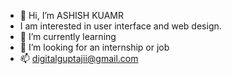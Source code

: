 - 👋 Hi, I’m ASHISH KUAMR
- I am interested in user interface and web design.
- 🌱 I’m currently learning 
- 💞️ I’m looking for an internship or job
- 📫 digitalguptajii@gmail.com

<!---
DIGITALGUPTAJII/DIGITALGUPTAJII is a ✨ special ✨ repository because its `README.md` (this file) appears on your GitHub profile.
You can click the Preview link to take a look at your changes.
--->

